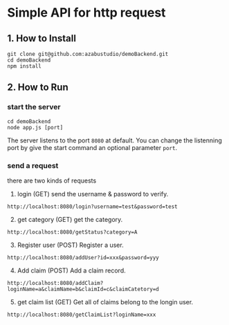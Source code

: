 # Simple API for http request

## 1. How to Install
```
git clone git@github.com:azabustudio/demoBackend.git
cd demoBackend
npm install
```

## 2. How to Run
### start the server
```
cd demoBackend
node app.js [port]
```
The server listens to the port `8080` at default.
You can change the listenning port by give the start command an optional parameter `port`.

### send a request
there are two kinds of requests

1. login (GET)
send the username & password to verify.
```
http://localhost:8080/login?username=test&password=test
```

2. get category (GET)
get the category.
```
http://localhost:8080/getStatus?category=A
```

3. Register user (POST)
Register a user.
```
http://localhost:8080/addUser?id=xxx&password=yyy
```

4. Add claim (POST)
Add a claim record.
```
http://localhost:8080/addClaim?loginName=a&claimName=b&claimId=c&claimCatetory=d
```

5. get claim list (GET)
Get all of claims belong to the longin user.
```
http://localhost:8080/getClaimList?loginName=xxx
```
